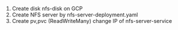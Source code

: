 1. Create disk nfs-disk on GCP
2. Create NFS server by nfs-server-deployment.yaml
3. Create pv,pvc (ReadWriteMany) change IP of nfs-server-service

